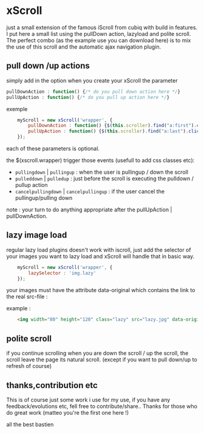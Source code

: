 




xScroll
===========================

just a small extension of the famous iScroll from cubiq with build in features. I put here a small list using the pullDown action, lazyload and polite scroll. The perfect combo (as the example use you can download here) is to mix the use of this scroll and the automatic ajax navigation plugin.

## pull down /up actions

simply add in the option when you create your xScroll the parameter 

``` js
pullDownAction : function() {/* do you pull down action here */}
pullUpAction : function() {/* do you pull up action here */}
```

exemple

``` js
	myScroll = new xScroll('wrapper', {
		pullDownAction : function() {$(this.scroller).find("a:first").click();}
		pullUpAction : function() {$(this.scroller).find("a:last").click();}
	});
```

each of these parameters is optional.

the $(xscroll.wrapper) trigger those events (usefull to add css classes etc): 

* `pullingdown` | `pullingup` : when the user is pullingup / down the scroll
* `pulleddown` | `pulledup` : just before the scroll is executing the pulldown / pullup action
* `cancelpullingdown` | `cancelpullingup` : if the user cancel the pullingup/pulling down

note : your turn to do anything appropriate after the pullUpAction | pullDownAction.

## lazy image load

regular lazy load plugins doesn't work with iscroll, just add the selector of your images you want to lazy load and xScroll will handle that in basic way.

``` js
	myScroll = new xScroll('wrapper', {
		lazySelector : 'img.lazy'
	});
``` 

your images must have the attribute data-original which contains the link to the real src-file :

example : 
  
``` html
	<img width="80" height="120" class="lazy" src="lazy.jpg" data-original="http://24.media.tumblr.com/tumblr_m2kgmbmf4t1qa1zngo1_400.jpg
```   

## polite scroll

if you continue scrolling when you are down the scroll / up the scroll, the scroll leave the page its natural scroll. (except if you want to pull down/up to refresh of course)

## thanks,contribution etc

This is of course just some work i use for my use, if you have any feedback/evolutions etc, fell free to contribute/share.. Thanks for those who do great work (matteo you're the first one here !)

all the best
bastien